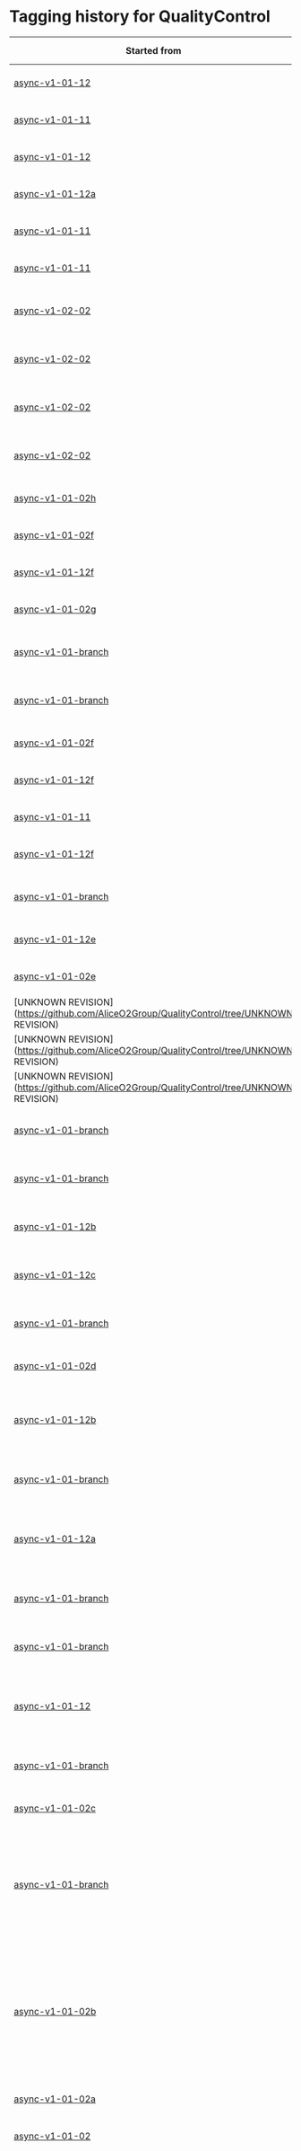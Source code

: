 # Tagging history for QualityControl

| Started from | Created tag | Operator | Associated labels | Date |
| --- | --- | --- | --- | --- |
| [async-v1-01-12](https://github.com/AliceO2Group/QualityControl/tree/async-v1-01-12) | [async-v1-01-12ad](https://github.com/AliceO2Group/QualityControl/tree/async-v1-01-12ad) | Alberto Caliva | async-2024-pp-apass1 | 2025-02-02 17:42 |
| [async-v1-01-11](https://github.com/AliceO2Group/QualityControl/tree/async-v1-01-11) | [async-v1-01-11e](https://github.com/AliceO2Group/QualityControl/tree/async-v1-01-11e) | Alberto Caliva | async-2024-pp-apass1 | 2025-02-02 17:34 |
| [async-v1-01-12](https://github.com/AliceO2Group/QualityControl/tree/async-v1-01-12) | [async-v1-01-12ac](https://github.com/AliceO2Group/QualityControl/tree/async-v1-01-12ac) | Alberto Caliva | async-2024-pp-apass1 | 2025-01-31 19:14 |
| [async-v1-01-12a](https://github.com/AliceO2Group/QualityControl/tree/async-v1-01-12a) | [async-v1-01-12ab](https://github.com/AliceO2Group/QualityControl/tree/async-v1-01-12ab) | Alberto Caliva | async-2024-pp-apass1 | 2025-01-31 19:08 |
| [async-v1-01-11](https://github.com/AliceO2Group/QualityControl/tree/async-v1-01-11) | [async-v1-01-11d](https://github.com/AliceO2Group/QualityControl/tree/async-v1-01-11d) | Alberto Caliva | async-2024-pp-apass1 | 2025-01-31 19:00 |
| [async-v1-01-11](https://github.com/AliceO2Group/QualityControl/tree/async-v1-01-11) | [async-v1-01-11c](https://github.com/AliceO2Group/QualityControl/tree/async-v1-01-11c) | Alberto Caliva | async-2024-pp-apass1 | 2025-01-31 15:38 |
| [async-v1-02-02](https://github.com/AliceO2Group/QualityControl/tree/async-v1-02-02) | [async-v1-02-07](https://github.com/AliceO2Group/QualityControl/tree/async-v1-02-07) | Alberto Caliva | async-2024-PbPb-apass1 | 2025-01-28 21:38 |
| [async-v1-02-02](https://github.com/AliceO2Group/QualityControl/tree/async-v1-02-02) | [async-v1-02-06](https://github.com/AliceO2Group/QualityControl/tree/async-v1-02-06) | Alberto Caliva | async-2024-PbPb-apass1 | 2025-01-23 19:15 |
| [async-v1-02-02](https://github.com/AliceO2Group/QualityControl/tree/async-v1-02-02) | [async-v1-02-05](https://github.com/AliceO2Group/QualityControl/tree/async-v1-02-05) | Alberto Caliva | async-2024-PbPb-apass1 | 2025-01-22 21:50 |
| [async-v1-02-02](https://github.com/AliceO2Group/QualityControl/tree/async-v1-02-02) | [async-v1-02-04](https://github.com/AliceO2Group/QualityControl/tree/async-v1-02-04) | Alberto Caliva | async-2024-PbPb-apass1 | 2025-01-21 17:04 |
| [async-v1-01-02h](https://github.com/AliceO2Group/QualityControl/tree/async-v1-01-02h) | [async-v1-01-02j](https://github.com/AliceO2Group/QualityControl/tree/async-v1-01-02j) | Alberto Caliva | async-2022-pp-apass7 | 2025-01-20 09:30 |
| [async-v1-01-02f](https://github.com/AliceO2Group/QualityControl/tree/async-v1-01-02f) | [async-v1-01-02i](https://github.com/AliceO2Group/QualityControl/tree/async-v1-01-02i) | Alberto Caliva | async-2022-pp-apass7 | 2025-01-17 22:15 |
| [async-v1-01-12f](https://github.com/AliceO2Group/QualityControl/tree/async-v1-01-12f) | [async-v1-01-12i](https://github.com/AliceO2Group/QualityControl/tree/async-v1-01-12i) | Alberto Caliva | async-2024-pp-apass1 | 2025-01-16 10:04 |
| [async-v1-01-02g](https://github.com/AliceO2Group/QualityControl/tree/async-v1-01-02g) | [async-v1-01-02h](https://github.com/AliceO2Group/QualityControl/tree/async-v1-01-02h) | Alberto Caliva | async-2022-pp-apass7 | 2025-01-13 14:42 |
| [async-v1-01-branch](https://github.com/AliceO2Group/QualityControl/tree/async-v1-01-branch) | [async-v1-01-27](https://github.com/AliceO2Group/QualityControl/tree/async-v1-01-27) | Alberto Caliva | async-2023-pbpb-apass4 | 2025-01-09 09:40 |
| [async-v1-01-branch](https://github.com/AliceO2Group/QualityControl/tree/async-v1-01-branch) | [async-v1-01-26](https://github.com/AliceO2Group/QualityControl/tree/async-v1-01-26) | Alberto Caliva | async-2023-pbpb-apass4 | 2025-01-08 12:07 |
| [async-v1-01-02f](https://github.com/AliceO2Group/QualityControl/tree/async-v1-01-02f) | [async-v1-01-02g](https://github.com/AliceO2Group/QualityControl/tree/async-v1-01-02g) | Alberto Caliva | async-2022-pp-apass7 | 2024-12-22 09:07 |
| [async-v1-01-12f](https://github.com/AliceO2Group/QualityControl/tree/async-v1-01-12f) | [async-v1-01-12h](https://github.com/AliceO2Group/QualityControl/tree/async-v1-01-12h) | Alberto Caliva | async-2024-pp-apass1 | 2024-12-20 19:11 |
| [async-v1-01-11](https://github.com/AliceO2Group/QualityControl/tree/async-v1-01-11) | [async-v1-01-25](https://github.com/AliceO2Group/QualityControl/tree/async-v1-01-25) | Alberto Caliva | async-2024-pp-apass1 | 2024-12-20 18:57 |
| [async-v1-01-12f](https://github.com/AliceO2Group/QualityControl/tree/async-v1-01-12f) | [async-v1-01-12g](https://github.com/AliceO2Group/QualityControl/tree/async-v1-01-12g) | Alberto Caliva | async-2024-pp-apass1 | 2024-12-20 15:02 |
| [async-v1-01-branch](https://github.com/AliceO2Group/QualityControl/tree/async-v1-01-branch) | [async-v1-01-24](https://github.com/AliceO2Group/QualityControl/tree/async-v1-01-24) | Alberto Caliva | async-2023-pbpb-apass4 | 2024-12-20 12:55 |
| [async-v1-01-12e](https://github.com/AliceO2Group/QualityControl/tree/async-v1-01-12e) | [async-v1-01-12f](https://github.com/AliceO2Group/QualityControl/tree/async-v1-01-12f) | Alberto Caliva | async-2024-pp-apass1 | 2024-12-12 09:59 |
| [async-v1-01-02e](https://github.com/AliceO2Group/QualityControl/tree/async-v1-01-02e) | [async-v1-01-02f](https://github.com/AliceO2Group/QualityControl/tree/async-v1-01-02f) | Chiara Zampolli | async-2022-pp-apass7 | 2024-12-05 16:17 |
| [UNKNOWN REVISION](https://github.com/AliceO2Group/QualityControl/tree/UNKNOWN REVISION) | [async-v1-02-03](https://github.com/AliceO2Group/QualityControl/tree/async-v1-02-03) | UNKNOWN OPERATOR | NO LABEL | 2024-12-05 10:26 |
| [UNKNOWN REVISION](https://github.com/AliceO2Group/QualityControl/tree/UNKNOWN REVISION) | [async-v1-02-02](https://github.com/AliceO2Group/QualityControl/tree/async-v1-02-02) | UNKNOWN OPERATOR | NO LABEL | 2024-12-05 10:26 |
| [UNKNOWN REVISION](https://github.com/AliceO2Group/QualityControl/tree/UNKNOWN REVISION) | [async-v1-02-01](https://github.com/AliceO2Group/QualityControl/tree/async-v1-02-01) | UNKNOWN OPERATOR | NO LABEL | 2024-12-05 10:26 |
| [async-v1-01-branch](https://github.com/AliceO2Group/QualityControl/tree/async-v1-01-branch) | [async-v1-01-23](https://github.com/AliceO2Group/QualityControl/tree/async-v1-01-23) | Chiara Zampolli | async-2023-pbpb-apass4 | 2024-11-20 18:22 |
| [async-v1-01-branch](https://github.com/AliceO2Group/QualityControl/tree/async-v1-01-branch) | [async-v1-01-22](https://github.com/AliceO2Group/QualityControl/tree/async-v1-01-22) | Chiara Zampolli | async-2023-pbpb-apass4 | 2024-11-20 16:44 |
| [async-v1-01-12b](https://github.com/AliceO2Group/QualityControl/tree/async-v1-01-12b) | [async-v1-01-12e](https://github.com/AliceO2Group/QualityControl/tree/async-v1-01-12e) | Alberto Caliva | async-2024-pbpb-cpass0 | 2024-11-07 15:07 |
| [async-v1-01-12c](https://github.com/AliceO2Group/QualityControl/tree/async-v1-01-12c) | [async-v1-01-12d](https://github.com/AliceO2Group/QualityControl/tree/async-v1-01-12d) | Alberto Caliva | async-2024-PbPb-cpass0 | 2024-11-03 17:26 |
| [async-v1-01-branch](https://github.com/AliceO2Group/QualityControl/tree/async-v1-01-branch) | [async-v1-01-21](https://github.com/AliceO2Group/QualityControl/tree/async-v1-01-21) | Alberto Caliva | async-2023-pbpb-apass4 | 2024-11-02 09:07 |
| [async-v1-01-02d](https://github.com/AliceO2Group/QualityControl/tree/async-v1-01-02d) | [async-v1-01-02e](https://github.com/AliceO2Group/QualityControl/tree/async-v1-01-02e) | Alberto Caliva | async-2022-pp-apass7 | 2024-10-17 20:52 |
| [async-v1-01-12b](https://github.com/AliceO2Group/QualityControl/tree/async-v1-01-12b) | [async-v1-01-12c](https://github.com/AliceO2Group/QualityControl/tree/async-v1-01-12c) | Alberto Caliva | async-2024-pp-apass1<br>async-2024-pp-cpass0 | 2024-10-08 15:28 |
| [async-v1-01-branch](https://github.com/AliceO2Group/QualityControl/tree/async-v1-01-branch) | [async-v1-01-20](https://github.com/AliceO2Group/QualityControl/tree/async-v1-01-20) | Alberto Caliva | async-2023-pbpb-apass4 | 2024-10-08 15:07 |
| [async-v1-01-12a](https://github.com/AliceO2Group/QualityControl/tree/async-v1-01-12a) | [async-v1-01-12b](https://github.com/AliceO2Group/QualityControl/tree/async-v1-01-12b) | Alberto Caliva | async-2024-pp-apass1<br>async-2024-pp-cpass0 | 2024-09-27 11:41 |
| [async-v1-01-branch](https://github.com/AliceO2Group/QualityControl/tree/async-v1-01-branch) | [async-v1-01-19](https://github.com/AliceO2Group/QualityControl/tree/async-v1-01-19) | Alberto Caliva | async-2023-pbpb-apass4 | 2024-09-27 11:10 |
| [async-v1-01-branch](https://github.com/AliceO2Group/QualityControl/tree/async-v1-01-branch) | [async-v1-01-18](https://github.com/AliceO2Group/QualityControl/tree/async-v1-01-18) | Chiara Zampolli | async-2023-pbpb-apass4 | 2024-09-06 14:17 |
| [async-v1-01-12](https://github.com/AliceO2Group/QualityControl/tree/async-v1-01-12) | [async-v1-01-12a](https://github.com/AliceO2Group/QualityControl/tree/async-v1-01-12a) | Chiara Zampolli | async-2024-pp-apass1<br>async-2024-pp-cpass0 | 2024-08-30 11:13 |
| [async-v1-01-branch](https://github.com/AliceO2Group/QualityControl/tree/async-v1-01-branch) | [async-v1-01-17](https://github.com/AliceO2Group/QualityControl/tree/async-v1-01-17) | Alberto Caliva | async-2023-pbpb-apass4 | 2024-08-29 10:57 |
| [async-v1-01-02c](https://github.com/AliceO2Group/QualityControl/tree/async-v1-01-02c) | [async-v1-01-02d](https://github.com/AliceO2Group/QualityControl/tree/async-v1-01-02d) | Alberto Caliva | async-2022-pp-apass7 | 2024-08-28 16:36 |
| [async-v1-01-branch](https://github.com/AliceO2Group/QualityControl/tree/async-v1-01-branch) | [async-v1-01-16](https://github.com/AliceO2Group/QualityControl/tree/async-v1-01-16) | Chiara Zampolli | async-2023-pbpb-apass4<br>async-2024-pp-apass1<br>async-2024-pp-cpass0 | 2024-08-26 14:08 |
| [async-v1-01-02b](https://github.com/AliceO2Group/QualityControl/tree/async-v1-01-02b) | [async-v1-01-02c](https://github.com/AliceO2Group/QualityControl/tree/async-v1-01-02c) | Alberto Caliva | async-2022-pp-apass7<br>async-2023-pp-apass4<br>async-2024-pp-apass1<br>async-2024-pp-cpass0 | 2024-08-22 15:20 |
| [async-v1-01-02a](https://github.com/AliceO2Group/QualityControl/tree/async-v1-01-02a) | [async-v1-01-02b](https://github.com/AliceO2Group/QualityControl/tree/async-v1-01-02b) | Alberto Caliva | async-2022-pp-apass7 | 2024-08-14 18:15 |
| [async-v1-01-02](https://github.com/AliceO2Group/QualityControl/tree/async-v1-01-02) | [async-v1-01-02a](https://github.com/AliceO2Group/QualityControl/tree/async-v1-01-02a) | Alberto Caliva | async-2022-pp-apass7 | 2024-08-08 18:41 |
| [async-v1-01-branch](https://github.com/AliceO2Group/QualityControl/tree/async-v1-01-branch) | [async-v1-01-12](https://github.com/AliceO2Group/QualityControl/tree/async-v1-01-12) | Chiara Zampolli | async-2023-pbpb-apass4<br>async-2024-pp-apass1<br>async-2022-pp-apass7<br>async-2024-pp-cpass0 | 2024-07-15 16:15 |
| [async-v1-01-branch](https://github.com/AliceO2Group/QualityControl/tree/async-v1-01-branch) | [async-v1-01-11](https://github.com/AliceO2Group/QualityControl/tree/async-v1-01-11) | Chiara Zampolli | async-2023-pbpb-apass4<br>async-2024-pp-apass1<br>async-2022-pp-apass7<br>async-2024-pp-cpass0 | 2024-07-12 13:08 |
| [async-v1-01-branch](https://github.com/AliceO2Group/QualityControl/tree/async-v1-01-branch) | [async-v1-01-10](https://github.com/AliceO2Group/QualityControl/tree/async-v1-01-10) | Chiara Zampolli | async-2023-pbpb-apass4<br>async-2024-pp-apass1<br>async-2022-pp-apass7<br>async-2024-pp-cpass0 | 2024-07-02 11:54 |
| [async-v1-01-branch](https://github.com/AliceO2Group/QualityControl/tree/async-v1-01-branch) | [async-v1-01-09](https://github.com/AliceO2Group/QualityControl/tree/async-v1-01-09) | Benedikt Volkel | async-2023-pbpb-apass4<br>async-2024-pp-apass1<br>async-2022-pp-apass7<br>async-2024-pp-cpass0 | 2024-06-26 19:37 |
| [async-v1-01-branch](https://github.com/AliceO2Group/QualityControl/tree/async-v1-01-branch) | [async-v1-01-08](https://github.com/AliceO2Group/QualityControl/tree/async-v1-01-08) | Benedikt Volkel | async-2023-pbpb-apass4<br>async-2024-pp-apass1<br>async-2022-pp-apass7<br>async-2024-pp-cpass0 | 2024-06-21 19:27 |
| [async-v1-01-branch](https://github.com/AliceO2Group/QualityControl/tree/async-v1-01-branch) | [async-v1-01-07](https://github.com/AliceO2Group/QualityControl/tree/async-v1-01-07) | Benedikt Volkel | async-2023-pbpb-apass4<br>async-2024-pp-apass1<br>async-2022-pp-apass7<br>async-2024-pp-cpass0 | 2024-06-21 15:14 |
| [async-v1-01-branch](https://github.com/AliceO2Group/QualityControl/tree/async-v1-01-branch) | [async-v1-01-06](https://github.com/AliceO2Group/QualityControl/tree/async-v1-01-06) | Benedikt Volkel | async-2023-pbpb-apass4<br>async-2024-pp-apass1<br>async-2022-pp-apass7<br>async-2024-pp-cpass0 | 2024-06-20 17:56 |
| [async-v1-01-branch](https://github.com/AliceO2Group/QualityControl/tree/async-v1-01-branch) | [async-v1-01-05](https://github.com/AliceO2Group/QualityControl/tree/async-v1-01-05) | Benedikt Volkel | async-2023-pbpb-apass4<br>async-2024-pp-apass1<br>async-2022-pp-apass7<br>async-2024-pp-cpass0 | 2024-06-06 11:59 |
| [UNKNOWN START](https://github.com/AliceO2Group/QualityControl/tree/UNKNOWN START) | [async-v1-01-04](https://github.com/AliceO2Group/QualityControl/tree/async-v1-01-04) | UNKNOWN OPERATOR | NO LABEL | 2024-05-29 17:17 |
| [UNKNOWN REVISION](https://github.com/AliceO2Group/QualityControl/tree/UNKNOWN REVISION) | [async-v1-01-15](https://github.com/AliceO2Group/QualityControl/tree/async-v1-01-15) | UNKNOWN OPERATOR | NO LABEL | 2024-05-29 17:17 |
| [UNKNOWN REVISION](https://github.com/AliceO2Group/QualityControl/tree/UNKNOWN REVISION) | [async-v1-01-14](https://github.com/AliceO2Group/QualityControl/tree/async-v1-01-14) | UNKNOWN OPERATOR | NO LABEL | 2024-05-29 17:17 |
| [UNKNOWN REVISION](https://github.com/AliceO2Group/QualityControl/tree/UNKNOWN REVISION) | [async-v1-01-13](https://github.com/AliceO2Group/QualityControl/tree/async-v1-01-13) | UNKNOWN OPERATOR | NO LABEL | 2024-05-29 17:17 |
| [UNKNOWN START](https://github.com/AliceO2Group/QualityControl/tree/UNKNOWN START) | [async-v1-01-03](https://github.com/AliceO2Group/QualityControl/tree/async-v1-01-03) | UNKNOWN OPERATOR | NO LABEL | 2024-05-14 12:08 |
| [UNKNOWN START](https://github.com/AliceO2Group/QualityControl/tree/UNKNOWN START) | [async-v1-01-02](https://github.com/AliceO2Group/QualityControl/tree/async-v1-01-02) | UNKNOWN OPERATOR | NO LABEL | 2024-05-14 12:08 |
| [UNKNOWN START](https://github.com/AliceO2Group/QualityControl/tree/UNKNOWN START) | [async-v1-01-01](https://github.com/AliceO2Group/QualityControl/tree/async-v1-01-01) | UNKNOWN OPERATOR | NO LABEL | 2024-05-03 11:12 |
| [UNKNOWN START](https://github.com/AliceO2Group/QualityControl/tree/UNKNOWN START) | [async-20221212.1-alidist-master](https://github.com/AliceO2Group/QualityControl/tree/async-20221212.1-alidist-master) | UNKNOWN OPERATOR | NO LABEL | 2022-12-12 09:07 |
| [UNKNOWN START](https://github.com/AliceO2Group/QualityControl/tree/UNKNOWN START) | [async-20221209.1-alidist-master](https://github.com/AliceO2Group/QualityControl/tree/async-20221209.1-alidist-master) | UNKNOWN OPERATOR | NO LABEL | 2022-12-07 14:20 |
